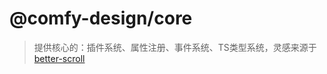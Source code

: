 # @comfy-design/core

> 提供核心的：插件系统、属性注册、事件系统、TS类型系统，灵感来源于 [better-scroll](https://github.com/ustbhuangyi/better-scroll)
